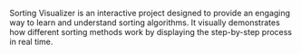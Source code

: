Sorting Visualizer is an interactive project designed to provide an engaging way to learn and understand sorting algorithms. It visually demonstrates how different sorting methods work by displaying the step-by-step process in real time.
